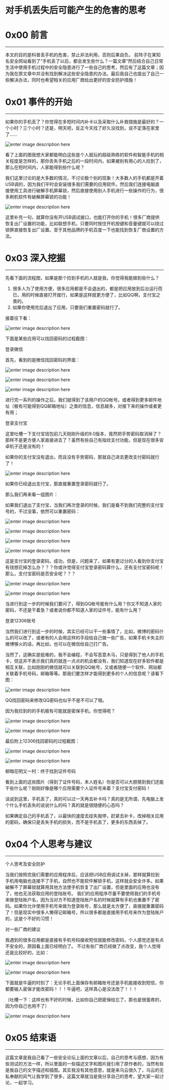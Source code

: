 # 对手机丢失后可能产生的危害的思考

0x00 前言
=======

* * *

本文的目的是科普丢手机的危害，禁止非法利用，否则后果自负。 前阵子在某知名安全网站看到了“手机丢了以后，都会发生些什么？一篇文章”然后结合自己日常生活中使用手机过程中的安全隐患进行了一些自己的思考，然后有了这篇文章；因为我在原文章中并没有找到解决这些安全隐患的办法。最后我自己也提出了自己一些解决办法，同时也希望相关的应用厂商给出更好的安全防护措施！

0x01 事件的开始
==========

* * *

如果你的手机丢了？你觉得在多短时间内补卡以及采取什么补救措施是最好的？一个小时？三个小时？还是，明天吧，反正今天找了好久没找到，说不定落在家里了……

![enter image description here](http://drops.javaweb.org/uploads/images/ac3f74172237c059bdd18482c72ef6a628758479.jpg)

看了上面的图我想大家都能明白这些是个人就玩的超级熟练的软件和智能手机的相关程度是怎样的，那你丢失手机之后的一段时间内，如果被别有用心的人捡到了，那么在短时间内，人家能得到些什么呢？

我们这里讨论的是大多数的情况，不讨论极个别的现象！大多数人的手机都是开着USB调的，因为我们平时会安装很多我们需要的应用软件。然后我们连接电脑直接使用工具进行破解手机屏幕锁，然后直接使用别人手机进行一些操作的行为，很多刷机软件有破解屏幕锁的功能！

![enter image description here](http://drops.javaweb.org/uploads/images/4f523bc3bfc1e9c93164e906ff85e43bd09bc73e.jpg)

这里补充一句，就算你没有开USB调试接口，也能打开你的手机！很多厂商提供恢复出厂设置的功能，比如联想手机，只要同时按住开机按键和音量键就可以绕过锁屏直接恢复出厂设置。至于其他品牌的手机百度一下也能找到恢复厂商设置的方法。

0x03 深入挖掘
=========

* * *

先看下面的流程图，如果是那个捡到手机的人就是我，你觉得我能做到些什么？

1.  很多人为了使用方便，很多应用都是不会退出的，都是把应用放到后台运行而已，用的时候直接打开就行，如果是这样就更方便了，比如QQ啊，支付宝之类的。
2.  如果你使用完后退出了应用，只要我们重置密码就行了。

接着往下看：

![enter image description here](http://drops.javaweb.org/uploads/images/55018076eb54a6f680c4d5dcc1033338f1f64cb7.jpg)

下面是某些应用可以找回密码的过程截图：

登录微信

首先，看到的是微信找回密码的界面：

![enter image description here](http://drops.javaweb.org/uploads/images/b0dd7fc8e56a6cbc79231626b3c2c31f9da32e48.jpg)

![enter image description here](http://drops.javaweb.org/uploads/images/904e99c98bc25bb969d4fcbd1caa2d003d95ebcb.jpg)

![enter image description here](http://drops.javaweb.org/uploads/images/0cfa6775c55984683ef767154232acaa82421142.jpg)

进行完一系列的操作之后，我们就得到了该用户的QQ帐号。或者得到更多邮件地址（极有可能得到QQ邮箱地址）之类的信息，信息越多，对接下来的操作或者更有用；

登录支付宝

这里吐槽一下支付宝钱包前几天刚刚升级的9.0版本，竟然把手势密码取消掉了？那样不是更方便人家直接进去了？虽然有些自己有指纹支付功能，但是现在很多安卓机子还是没有的！

如果你的支付宝没有退出，而且没有手势密码，那就自己进去更改支付密码就行了！

![enter image description here](http://drops.javaweb.org/uploads/images/6ab28de45f8a2eaf70f434b2b833959d08fce012.jpg)

如果你已经退出支付宝，那直接重置登录密码就行了。

那么我们再来看一组图片：

如果我们退出了支付宝，当我们再次登录的时候，我们是看不到我们完整的支付宝号的，不过没事，依然可以重置密码：

![enter image description here](http://drops.javaweb.org/uploads/images/c6ae4e52955fbaadc5bbb5701cf3a1d7bd34200a.jpg)

![enter image description here](http://drops.javaweb.org/uploads/images/fa9b2a60d83ae2c2dd60e0c3a511d0b3f4cf3326.jpg)

![enter image description here](http://drops.javaweb.org/uploads/images/7766748b7a629dbaa72df774f8c376d95edbed32.jpg)

![enter image description here](http://drops.javaweb.org/uploads/images/250160035a835d63674f049f87716c47efa909d6.jpg)

这是支付宝的登录密码，成功，但是，问题来了，如果有更过分的人看到你支付宝有钱想花掉怎么办？？？你或许觉得支付宝登录密码算什么，还有支付宝密码呢！那么，支付宝密码是否安全呢？？？

![enter image description here](http://drops.javaweb.org/uploads/images/673021dec548507773188e299f2a666ad7d93425.jpg)

![enter image description here](http://drops.javaweb.org/uploads/images/e04522326c132e592ffbc93a374790e0b3173cd7.jpg)

当进行到这一步的时候我们要问了，得到QQ帐号能有什么用？你又不知道人家的密码，不还是干着急？或者说你都不知道人家的证件号，能有什么用？

登录12306账号

当然我们进行到这一步的时候，其实已经可以干一些事情了，比如，微博的密码什么的可以改了，或者有的人会用这样的手段给自己做一些广告，如果手机卡失主的微博够火的话，再比如，也可以在微信给自己打广告。

当然了，这确实是挺难的，我不会编程，不会写恶意木马，只是得到了他人的手机卡，但这并不表示我们真的就连一点点的机会都没有，我们知道现在好多软件都是相互关联，比如刚刚的微信就可以关联到QQ帐号，又或者随便一个软件、网站都关联着手机号码，邮箱等等。那我们要怎样才能得到更多的个人的信息呢？请看下图：

![enter image description here](http://drops.javaweb.org/uploads/images/800ed2f3554eaeddacb8ffcf7bc77e0d9992a008.jpg)

QQ找回密码来修改QQ密码也似乎不是不可以了哦。

因为我捡到的的手机极有可能就是密保手机，你觉得呢？

![enter image description here](http://drops.javaweb.org/uploads/images/5ff4e480e2156b5096ec9bd89536a699a3572b2f.jpg)

![enter image description here](http://drops.javaweb.org/uploads/images/5674957a580289fd88b0bc098c6c686c5ce95653.jpg)

最后附上12306找回密码的过程截图：

![enter image description here](http://drops.javaweb.org/uploads/images/2aaea592d2ea30957b91ffd60b05ffc7ee857596.jpg)

![enter image description here](http://drops.javaweb.org/uploads/images/00410ed4fd2fcf3da466056e8421a03782a717a5.jpg)

柳暗花明又一村：终于找到证件号码

看到上面的这些图片（得到了证件号码，本人姓名）你是否可以大胆猜到我们还能干些什么呢？刚刚好像是哪个应用需要个人证件号来着？支付宝支付密码！

话说到这里，手机丢了，真的可以过一天再去补卡吗？真的是无所谓，先电脑上发个什么手机丢失的说说什么的吗？真的就是很随便的心态吗？

如果确定自己的手机丢了，以最快的速度去挂失报停，赶紧去补卡，改掉相关应用的密码，确保只是丢失手机的损失，而不是手机丢了，更多的东西丢掉了。

0x04 个人思考与建议
============

* * *

个人思考及安全防护

当我们按照完我们需要的应用程序后，应该把USB应用调试关掉，那样就算捡到手机用电脑也连接不了手机，自然也不能软件解锁手机，这样就会安全许多。如果破解不了屏幕锁就算用其他方法使手机恢复了出厂设置，但是里面的应用也没有了，他也无法获取应用的登陆账号。 我们的应用程序尽量不要使用我们的手机号来做登陆账户名，因为当对方不知道登陆账户名的时候就算有手机也重置不了密码。如果你允许使用手机号来做为登录账号，那么就是太方便了，直接就重置密码了！但是现实中很多人懒得记邮箱号，所以很多都是直接用手机号来作为登陆账户的，这是个不好的习惯！

对一些厂商的建议

我遇到的很多应用都是直接有手机号码接收短信就能修改密码，个人感觉还是有点不安全的，原因看上面已经明白了。 不过有些厂商已经做了点改变，我个人觉得还是比较好的，比如：

![enter image description here](http://drops.javaweb.org/uploads/images/a302aa2223cae5825b341f0e981f2013b7f6d7c2.jpg)

![enter image description here](http://drops.javaweb.org/uploads/images/84fbb86494fc155dda745d2d43404f41423c55f7.jpg)

下面就是牛逼的时刻了：无论手机上面保存有邮箱账号还是手机能接收到短信，你都要输入密保才能改密码！！！牛逼吧，这样真心是没法改了！！！

（吐槽一下：这样也有不好的时候，比如你自己把密保给忘了，那也是很蛋疼的，因为你自己也用不了）

![enter image description here](http://drops.javaweb.org/uploads/images/cea9348afa4e82a61e1f68ab9fd4cc764788b097.jpg)

0x05 结束语
========

* * *

这篇文章是我自己看了一些安全论坛上面的文章以后，自己的思考与感想，因为有些测试的方法一样，所以里面的一些描述文字和图片就引用了原作者的，当然有些是我自己的文字描述和插图。其实我没有其他意思，就是来乌云很久了，乌云的无私奉献的风气让我学到了很多，这篇文章就当是我分享自己的思考，望大家一起讨论，一起学习。